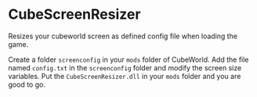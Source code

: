 # CubeScreenResizer
Resizes your cubeworld screen as defined config file when loading the game.

Create a folder `screenconfig` in your `mods` folder of CubeWorld. Add the file named `config.txt` in the `screenconfig` folder and modify the screen size variables.
Put the `CubeScreenResizer.dll` in your `mods` folder and you are good to go.
